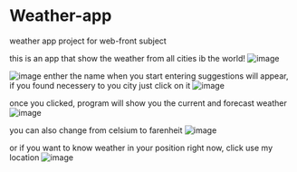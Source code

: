 # Weather-app
weather app project for web-front subject

this is an app that show the weather from all cities ib the world!
![image](https://github.com/user-attachments/assets/868f4e38-a157-4fab-930c-e59b1de84d9b)


![image](https://github.com/user-attachments/assets/90f26cca-6450-4fc4-835f-13eb4d51f744)
enther the name
when you start entering suggestions will appear, if you found necessery to you city just click on it
![image](https://github.com/user-attachments/assets/b6e73f05-0c91-4c4a-803c-0fee54edfb9c)


once you clicked, program will show you the current and forecast weather
![image](https://github.com/user-attachments/assets/bb74ea23-608c-4eab-a18c-d4d99c754e1d)

you can also change from celsium to farenheit 
![image](https://github.com/user-attachments/assets/d9ce8c75-103c-4c63-b3e9-67a4cd4a05dd)


or if you want to know weather in your position right now, click use my location
![image](https://github.com/user-attachments/assets/525bc2ec-51f4-42e5-a64d-47ea4e135597)
